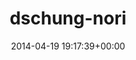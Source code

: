 ---
title:		"dschung-nori"
type:		"upload"
description:		"TBC"
date:		"2014-04-19 19:17:39+00:00"
album:		"people"
filename:		"dschung-nori.md"
series:		""
cl_public_id:		"people/dschung-nori"
cl_version:		1497005420
format:		"tiff"
bytes:		6304396
width:		2560
height:		1440
exposure_mode:		"Auto"
program:		"Program AE"
aperture:		"4.5"
focal_length:		"116.0 mm"
iso:		"640"
shutter_speed:		"1/80"
metering:		"Multi-segment"
flash:		"Off, Did not fire"
white_balance:		"Custom"
colour_temp:		"5600"
has_crop:		"false"
orientation:		"Horizontal (normal)"
camera_model:		"NIKON D800"
lens_info:		"70-200mm f/2.8"
artist:		"No artist info"
x_resolution:		"300"
y_resolution:		"300"
---